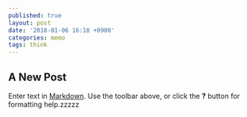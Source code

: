 ```yaml
---
published: true
layout: post
date: '2018-01-06 16:18 +0900'
categories: memo
tags: think
---
```

## A New Post

Enter text in [Markdown](http://daringfireball.net/projects/markdown/). Use the toolbar above, or click the **?** button for formatting help.zzzzz
